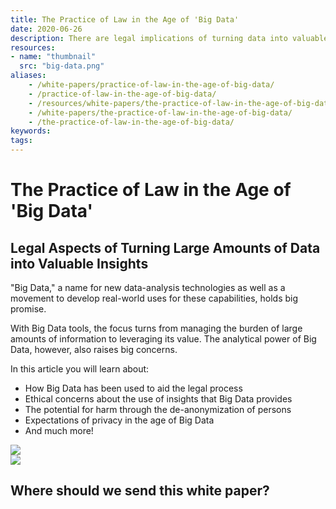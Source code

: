 ```yaml
---
title: The Practice of Law in the Age of 'Big Data'
date: 2020-06-26
description: There are legal implications of turning data into valuable insights. The practice of law changes when big data is involved.
resources:
- name: "thumbnail"
  src: "big-data.png"
aliases:
    - /white-papers/practice-of-law-in-the-age-of-big-data/
    - /practice-of-law-in-the-age-of-big-data/
    - /resources/white-papers/the-practice-of-law-in-the-age-of-big-data/
    - /white-papers/the-practice-of-law-in-the-age-of-big-data/
    - /the-practice-of-law-in-the-age-of-big-data/
keywords:
tags:
---
```



<div class="landing-page">
    <!-- hero -->
    <div class="hero jumbotron reading-landing jumbotron-fluid">
        <div class="container-fluid">
            <div class="row">
                <div class="col-xl-6 offset-xl-2 col-lg-10 offset-lg-1 col-md-12">
                    <h1 class="display-4">The Practice of Law in the Age of 'Big Data'</h1>
                </div>
            </div>
        </div>
    </div>
    <div class="main-content">
        <div class="row">
            <div class="col-xl-4 offset-xl-2 without-bottom-line">
                <div class="workshop-prerequisites">
                    <h2>Legal Aspects of Turning Large Amounts of Data into Valuable Insights</h2>                             
                    <p>"Big Data," a name for new data-analysis technologies as well as a movement to develop real-world uses for these capabilities, holds big promise.</p>
                    <p>With Big Data tools, the focus turns from managing the burden of large amounts of information to leveraging its value. The analytical power of Big Data, however, also raises big concerns.</p>
                    <p>In this article you will learn about:</p>
                    <ul class="dashes">
                        <li>How Big Data has been used to aid the legal process</li>
                        <li>Ethical concerns about the use of insights that Big Data provides</li>
                        <li>The potential for harm through the de-anonymization of persons</li>
                        <li>Expectations of privacy in the age of Big Data</li>
                        <li>And much more!</li>
                    </ul>
                </div>
            </div>
                <div class="col-xl-4 offset-xl-0 white-paper-image">
                <img src="/images/white-papers/practice-of-law-in-the-age-of-big-data.png">
            </div>
        </div>
            </div>
        </div>
    </div>
    <!-- contact us -->
    <div class="contact-us-card">
        <div class="row">
            <div class="col-xl-8 offset-xl-2 col-lg-10 offset-lg-1 col-md-12 col-sm-12 col-xs-12">
                <img src="/images/single-line-arrows.png">
            </div>
            <div
                class="col-xl-3 offset-xl-3 col-lg-3 offset-lg-1 col-md-10 offset-md-1 col-sm-10 offset-sm-1 col-xs-12">
                <h2>Where should we send this white paper?</h2>
            </div>
            <div
                class="col-xl-5 offset-xl-0 col-lg-6 offset-lg-1 col-md-8 offset-md-2 col-sm-10 offset-sm-1 col-xs-12 general-contact-form">
                <!--[if lte IE 8]>
<script charset="utf-8" type="text/javascript" src="//js.hsforms.net/forms/v2-legacy.js"></script>
<![endif]-->
<script charset="utf-8" type="text/javascript" src="//js.hsforms.net/forms/v2.js"></script>
<script>
  hbspt.forms.create({
	portalId: "732832",
	formId: "e9c552c4-5a8d-4a96-aa5c-be9542bbc926"
});
</script>
            </div>
        </div>
    </div>
</div>